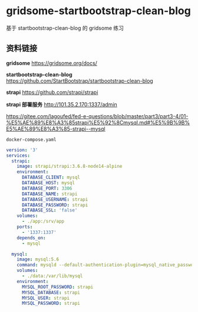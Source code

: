 # gridsome-startbootstrap-clean-blog



基于 startbootstrap-clean-blog 的 gridsome 练习

## 资料链接

**gridsome**   https://gridsome.org/docs/

**startbootstrap-clean-blog**     https://github.com/StartBootstrap/startbootstrap-clean-blog

**strapi** https://github.com/strapi/strapi

**strapi 部署服务**    http://101.35.2.170:1337/admin

https://gitee.com/lagoufed/fed-e-questions/blob/master/part3/part3-4/01-%E5%AE%89%E8%A3%85strapi%E5%92%8Cmysql.md#%E5%9B%9B%E5%AE%89%E8%A3%85-strapi--mysql

`docker-compose.yaml`

```yaml
version: '3'
services:
  strapi:
    image: strapi/strapi:3.6.8-node14-alpine
    environment:
      DATABASE_CLIENT: mysql
      DATABASE_HOST: mysql
      DATABASE_PORT: 3306
      DATABASE_NAME: strapi
      DATABASE_USERNAME: strapi
      DATABASE_PASSWORD: strapi
      DATABASE_SSL: 'false'
    volumes:
      - ./app:/srv/app
    ports:
      - '1337:1337'
    depends_on:
      - mysql

  mysql:
    image: mysql:5.6
    command: mysqld --default-authentication-plugin=mysql_native_password --character-set-server=utf8 --collation-server=utf8_unicode_ci
    volumes:
      - ./data:/var/lib/mysql
    environment:
      MYSQL_ROOT_PASSWORD: strapi
      MYSQL_DATABASE: strapi
      MYSQL_USER: strapi
      MYSQL_PASSWORD: strapi
```

